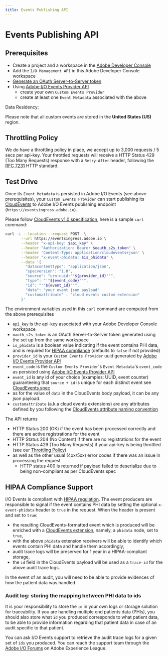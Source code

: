 ```yaml
---
title: Events Publishing API
---
```


# Events Publishing API

## Prerequisites

* Create a project and a workspace in the [Adobe Developer Console](https://developer.adobe.com/developer-console/docs/guides/projects/projects-empty)
* Add the `I/O Management API` in this Adobe Developer Console workspace
* [Generate an OAuth Server-to-Server token](https://developer.adobe.com/developer-console/docs/guides/credentials)
* Using [Adobe I/O Events Provider API](provider-api.md)
   * create your own `Custom Events Provider`
   * create at least one `Event Metadata` associated with the above

<InlineAlert slots="title, text"/>

Data Residency:

Please note that all custom events are stored in the **United States (US)** region.  

## Throttling Policy

We do have a throttling policy in place, we accept up to 3,000 requests / 5 secs per api-key.
Your throttled requests will receive a HTTP Status 429 (Too Many Requests) response
with a `Retry-After` header, following the [RFC 7231](https://tools.ietf.org/html/rfc7231#section-7.1.3) HTTP standard.

## Test Drive

Once its `Event Metadata` is persisted in Adobe I/O Events (see above prerequisites),
your `Custom Events Provider` can start publishing its
[CloudEvents]( https://cloudevents.io) to Adobe I/O Events publishing endpoint (`https://eventsingress.adobe.io`).

Please follow [CloudEvents v1.0 specification](https://github.com/cloudevents/spec/blob/v1.0/spec.md),
here is a sample `curl` command:

```bash
curl -i --location --request POST  \
       --url https://eventsingress.adobe.io \
       --header "x-api-key: $api_key" \
       --header "Authorization: Bearer $oauth_s2s_token" \
       --header 'Content-Type: application/cloudevents+json' \
       --header "x-event-phidata: $is_phidata" \
       --data '{
         "datacontenttype": "application/json",
         "specversion": "1.0",
         "source": "urn:uuid:'"${provider_id}"'",
         "type": "'"${event_code}"'",
         "id": "'"${event_id}"'",
         "data": "your event json payload"
         "customattribute" : "cloud events custom extension"
       }'
```

The environment variables used in this `curl` command are computed from the above prerequisites

* `api_key` is the api-key associated with your Adobe Developer Console workspace
* `oauth_s2s_token` is an OAuth Server-to-Server token generated using the set up from the same workspace
* `is_phidata` is a boolean value indicating if the event contains PHI data, and is required for [HIPAA compliance](#hipaa-compliance-support) (defaults to `false` if not provided)
* `provider_id` is your `Custom Events Provider` uuid generated by [Adobe I/O Events Provider API](provider-api.md)
* `event_code` is the `Custom Events Provider`'s `Event Metadata`'s `event_code` as persisted using [Adobe I/O Events Provider API](provider-api.md)
* `event_id` is any id of your choice (examples: UUID, event counter) guaranteeing that `source + id` is unique
for each distinct event see [CloudEvents spec](https://github.com/cloudevents/spec/blob/v1.0/spec.md#id)
*  as for the value of `data` in the CloudEvents body payload, it can be any json payload.
*  `customattribute` (a.k.a cloud events extensions) are any attributes defined by you following the [CloudEvents attribute naming convention](https://github.com/cloudevents/spec/blob/v1.0/spec.md#attribute-naming-convention)

The API returns

* HTTP Status 200 (OK) if the event has been processed correctly and there are active registrations for the event
* HTTP Status 204 (No Content) if there are no registrations for the event
* HTTP Status 429 (Too Many Requests) if your api-key is being throttled (see our [Throttling Policy](#throttling-policy))
* as well as the other usual (4xx/5xx) error codes if there was an issue in processing the request
  *  HTTP status 400 is returned if payload failed to deserialize due to being non-compliant as per CloudEvents spec

## HIPAA Compliance Support

I/O Events is compliant with [HIPAA regulation](https://www.hhs.gov/hipaa/for-professionals/privacy/index.html#:~:text=The%20HIPAA%20Privacy%20Rule%20establishes,care%20providers%20that%20conduct%20certain).
The event producers are responsible to signal if the event contains PHI data by setting the optional `x-event-phidata` header to `true` in the request.
When the header is present and set to `true`:

* the resulting CloudEvents-formatted event which is produced will be enriched with a [CloudEvents extension](https://github.com/cloudevents/spec/blob/main/cloudevents/primer.md#cloudevent-extension-attributes), namely, a `phidata` node, set to `true`,
* with the above `phidata` extension receivers will be able to identify which events contain PHI data and handle them accordingly,
* audit trace logs will be preserved for 1 year in a HIPAA-compliant storage,
* the `id` field in the CloudEvents payload will be used as a `trace-id` for the above audit trace logs.

In the event of an audit, you will need to be able to provide evidences of how the patient data was handled.

### Audit log: storing the mapping between PHI data to ids

It is your responsibility to store the `id` in your own logs or storage solution for traceability.
If you are handling multiple end patients data (PHIs), you should also store what `id` you
produced corresponds to what patient data, to be able to provide information regarding that
patient data in case of an audit specific to that patient.

You can ask I/O Events support to retrieve the audit trace logs for a given set of `ids` you produced.
You can reach the support team through the [Adobe I/O Forums](https://experienceleaguecommunities.adobe.com/t5/adobe-developer/ct-p/adobe-io) on Adobe Experience League.
